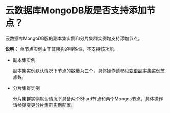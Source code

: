 # 云数据库MongoDB版是否支持添加节点？

云数据库MongoDB版的副本集实例和分片集群实例均支持添加节点。

**说明：** 单节点实例由于其架构的特殊性，不支持该功能。

-   副本集实例

    副本集实例默认情况下节点的数量为三个，具体操作请参见[变更副本集实例节点数](/intl.zh-CN/用户指南/实例管理/变更实例配置/变更副本集实例节点数.md)。

-   分片集群实例

    分片集群实例默认情况下具备两个Shard节点和两个Mongos节点，具体操作请参见[变更分片集群实例配置](/intl.zh-CN/用户指南/实例管理/变更实例配置/变更分片集群实例配置.md)。


